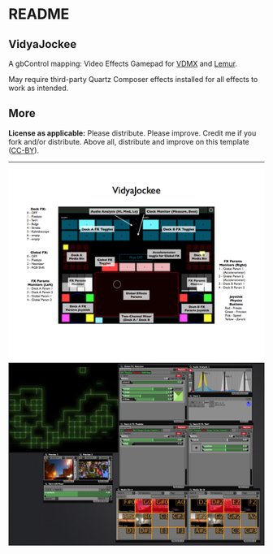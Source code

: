 # README

## VidyaJockee
A gbControl mapping: Video Effects Gamepad for [VDMX](http://www.vidvox.net) and [Lemur](http://www.liine.net).


May require third-party Quartz Composer effects installed for all effects to work as intended.

## More
**License as applicable:** Please distribute. Please improve. Credit me if you fork and/or distribute. Above all, distribute and improve on this template ([CC-BY](http://creativecommons.org/licenses/by/3.0/)).

---

![](VidyaJockee-1.png)
![](VidyaJockee-2.png)
